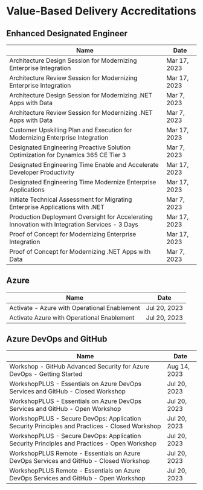 # Value-Based Delivery Accreditations

## Enhanced Designated Engineer

| Name | Date |
|--- | --- |
| Architecture Design Session for Modernizing Enterprise Integration | Mar 17, 2023 |
| Architecture Review Session for Modernizing Enterprise Integration | Mar 17, 2023 |
| Architecture Design Session for Modernizing .NET Apps with Data | Mar 7, 2023 |
| Architecture Review Session for Modernizing .NET Apps with Data | Mar 7, 2023 |
| Customer Upskilling Plan and Execution for Modernizing Enterprise Integration | Mar 17, 2023 |
| Designated Engineering Proactive Solution Optimization for Dynamics 365 CE Tier 3 | Mar 7, 2023 |
| Designated Engineering Time Enable and Accelerate Developer Productivity | Mar 17, 2023 |
| Designated Engineering Time Modernize Enterprise Applications | Mar 17, 2023 |
| Initiate Technical Assessment for Migrating Enterprise Applications with .NET | Mar 7, 2023 |
| Production Deployment Oversight for Accelerating Innovation with Integration Services - 3 Days | Mar 17, 2023 |
| Proof of Concept for Modernizing Enterprise Integration | Mar 17, 2023 |
| Proof of Concept for Modernizing .NET Apps with Data | Mar 7, 2023 |

## Azure

| Name | Date |
|--- | --- |
| Activate - Azure with Operational Enablement | Jul 20, 2023 |
| Activate Azure with Operational Enablement | Jul 20, 2023 |

## Azure DevOps and GitHub

| Name | Date |
|--- | --- |
| Workshop - GitHub Advanced Security for Azure DevOps - Getting Started | Aug 14, 2023 |
| WorkshopPLUS - Essentials on Azure DevOps Services and GitHub - Closed Workshop | Jul 20, 2023 |
| WorkshopPLUS - Essentials on Azure DevOps Services and GitHub - Open Workshop | Jul 20, 2023 |
| WorkshopPLUS - Secure DevOps: Application Security Principles and Practices - Closed Workshop | Jul 20, 2023 |
| WorkshopPLUS - Secure DevOps: Application Security Principles and Practices - Open Workshop | Jul 20, 2023 |
| WorkshopPLUS Remote - Essentials on Azure DevOps Services and GitHub - Closed Workshop | Jul 20, 2023 |
| WorkshopPLUS Remote - Essentials on Azure DevOps Services and GitHub - Open Workshop | Jul 20, 2023 |
